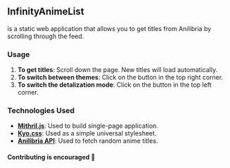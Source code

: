 ## InfinityAnimeList

is a static web application that allows you to get titles from Anilibria by scrolling through the feed.

### Usage

1. **To get titles**: Scroll down the page. New titles will load automatically.
2. **To switch between themes**: Click on the button in the top right corner.
3. **To switch the detalization mode**: Click on the button in the top left corner.

### Technologies Used

- **[Mithril.js](https://mithril.js.org/)**: Used to build single-page application.
- **[Kyo.css](https://github.com/ch1kulya/Kyo.css)**: Used as a simple universal stylesheet.
- **[Anilibria API](https://github.com/anilibria/docs/blob/master/api_v2.md)**: Used to fetch random anime titles.

#### Contributing is encouraged 🤗
